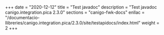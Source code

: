 +++
date        = "2020-12-12"
title       = "Test javadoc"
description = "Test javadoc canigo.integration.pica 2.3.0"
sections    = "canigo-fwk-docs"
enllac		= "/documentacio-llibreries/canigo.integration.pica/2.3.0/site/testapidocs/index.html"
weight		= 2
+++
